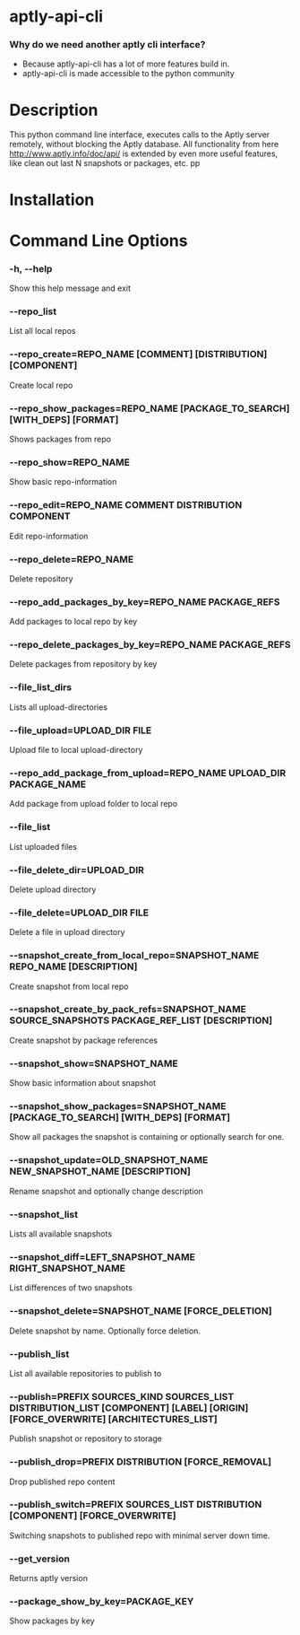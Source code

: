 # aptly-api-cli
### Why do we need another aptly cli interface?
- Because aptly-api-cli has a lot of more features build in.
- aptly-api-cli is made accessible to the python community


# Description
This python command line interface, executes calls to the Aptly server remotely, without blocking the Aptly database.
All functionality from here http://www.aptly.info/doc/api/ is extended by even more useful features, like clean out last N
snapshots or packages, etc. pp

# Installation

# Command Line Options

### -h, --help
Show this help message and exit

### --repo_list
List all local repos

### --repo_create=REPO_NAME [COMMENT] [DISTRIBUTION] [COMPONENT]
Create local repo

###   --repo_show_packages=REPO_NAME [PACKAGE_TO_SEARCH] [WITH_DEPS] [FORMAT]
Shows packages from repo

###  --repo_show=REPO_NAME
Show basic repo-information

###   --repo_edit=REPO_NAME COMMENT DISTRIBUTION COMPONENT
Edit repo-information

###   --repo_delete=REPO_NAME
Delete repository

###  --repo_add_packages_by_key=REPO_NAME PACKAGE_REFS
Add packages to local repo by key

###  --repo_delete_packages_by_key=REPO_NAME PACKAGE_REFS
Delete packages from repository by key

### --file_list_dirs
Lists all upload-directories

### --file_upload=UPLOAD_DIR FILE
Upload file to local upload-directory

### --repo_add_package_from_upload=REPO_NAME UPLOAD_DIR PACKAGE_NAME
Add package from upload folder to local repo

### --file_list
List uploaded files

### --file_delete_dir=UPLOAD_DIR
Delete upload directory

### --file_delete=UPLOAD_DIR FILE
Delete a file in upload directory

### --snapshot_create_from_local_repo=SNAPSHOT_NAME REPO_NAME [DESCRIPTION]
Create snapshot from local repo

### --snapshot_create_by_pack_refs=SNAPSHOT_NAME SOURCE_SNAPSHOTS PACKAGE_REF_LIST [DESCRIPTION]
Create snapshot by package references

### --snapshot_show=SNAPSHOT_NAME
Show basic information about snapshot

### --snapshot_show_packages=SNAPSHOT_NAME [PACKAGE_TO_SEARCH] [WITH_DEPS] [FORMAT]
Show all packages the snapshot is containing or optionally search for one.

### --snapshot_update=OLD_SNAPSHOT_NAME NEW_SNAPSHOT_NAME [DESCRIPTION]
Rename snapshot and optionally change description

### --snapshot_list
Lists all available snapshots

### --snapshot_diff=LEFT_SNAPSHOT_NAME RIGHT_SNAPSHOT_NAME
List differences of two snapshots

### --snapshot_delete=SNAPSHOT_NAME [FORCE_DELETION]
Delete snapshot by name. Optionally force deletion.

### --publish_list
List all available repositories to publish to

### --publish=PREFIX SOURCES_KIND SOURCES_LIST DISTRIBUTION_LIST [COMPONENT] [LABEL] [ORIGIN] [FORCE_OVERWRITE] [ARCHITECTURES_LIST]
Publish snapshot or repository to storage

### --publish_drop=PREFIX DISTRIBUTION [FORCE_REMOVAL]
Drop published repo content

### --publish_switch=PREFIX SOURCES_LIST DISTRIBUTION [COMPONENT] [FORCE_OVERWRITE]
Switching snapshots to published repo with minimal server down time.

### --get_version
Returns aptly version

### --package_show_by_key=PACKAGE_KEY
Show packages by key
